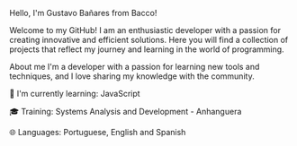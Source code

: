 Hello, I'm Gustavo Bañares from Bacco!

Welcome to my GitHub! I am an enthusiastic developer with a passion for creating innovative and efficient solutions. Here you will find a collection of projects that reflect my journey and learning in the world of programming.

About me
I'm a developer with a passion for learning new tools and techniques, and I love sharing my knowledge with the community.

🌱 I'm currently learning: JavaScript

🎓 Training: Systems Analysis and Development - Anhanguera

🌐 Languages: Portuguese, English and Spanish

<!--
**gustavobanares/gustavobanares** is a ✨ _special_ ✨ repository because its `README.md` (this file) appears on your GitHub profile.

Here are some ideas to get you started:

- 🔭 I’m currently working on ...
- 🌱 I’m currently learning ...
- 👯 I’m looking to collaborate on ...
- 🤔 I’m looking for help with ...
- 💬 Ask me about ...
- 📫 How to reach me: ...
- 😄 Pronouns: ...
- ⚡ Fun fact: ...
-->
